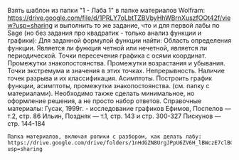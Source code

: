 Взять шаблон из папки "1 - Лаба 1" в папке материалов Wolfram:
	https://drive.google.com/file/d/1PRLY7oLbtTZBVbyHhWBrnXuszfOOt42f/view?usp=sharing
	и выполнить то же задание, что и для первой лабы по Sage (но без задания про квадратик - только анализ функции и графики):
		Для заданной формулой функции найти:
		Область определения функции.
		Является ли функция четной или нечетной, является ли периодической.
		Точки пересечения графика с осями координат.
		Промежутки знакопостоянства.
		Промежутки возрастания и убывания.
		Точки экстремума и значения в этих точках.
		Непрерывность. Наличие точек разрыва и их классификация.
		Асимптоты.
		Построить график функции, асимптоты, промежутки знакопостоянства. (см. папку с материалами).
		Необходимо также сделать минимальное, но оформление решения, а не просто набор ответов.
		Справочные материалы:
		Гусак, 1999г. - исследование графиков
		Ефимов, Поспелов — т.2, стр. 86
		Ильин, Поздняк — т.1, стр. 143 и стр. 300-327
		Пискунов — стр. 144-184

	Папка материалов, включая ролики с разбором, как делать лабу:
	https://drive.google.com/drive/folders/1nHdGZN8UrgJPpU6ZV6H_lBWczE7clBCr?usp=sharing
